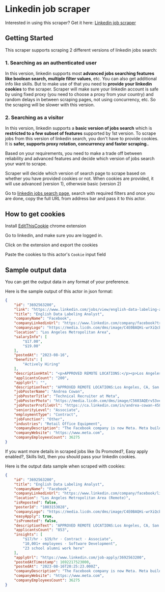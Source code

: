 # Linkedin job scraper
Interested in using this scraper? Get it here: [Linkedin job scraper](https://apify.com/curious_coder/linkedin-jobs-search-scraper)
## Getting Started
This scraper supports scraping 2 different versions of linkedin jobs search: 

### 1. Searching as an authenticated user 
In this version, linkedin supports most **advanced jobs searching features like boolean search, multiple filter values**, etc. You can also get additional info like skills. But to make use of that you need to **provide your linkedin cookies** to the scraper. Scraper will make sure your linkedin account is safe by using fixed proxy (you need to choose a proxy from your country) and random delays in between scraping pages, not using concurrency, etc. So the scraping will be slower with this version. 

### 2. Searching as a visitor
In this version, linkedin supports a **basic version of jobs search** which is **restricted to a few subset of features** supported by 1st version. To scrape jobs from this version of linkedin search, you don't have to provide cookies. It is **safer, supports proxy rotation, concurrency and faster scraping.**. 

Based on your requirements, you need to make a trade off between reliability and advanced features and decide which version of jobs search your want to scrape.

Scraper will decide which version of search page to scrape based on whether you have provided cookies or not. When cookies are provided, it will use advanced (version 1), otherwsie basic (version 2)

Go to [linkedin jobs search page](https://www.linkedin.com/jobs/search/), search with required filters and once you are done, copy the full URL from address bar and pass it to this actor. 

## How to get cookies 

Install [EditThisCookie](https://chrome.google.com/webstore/detail/editthiscookie/fngmhnnpilhplaeedifhccceomclgfbg) chrome extension 

Go to linkedin, and make sure you are logged in.

Click on the extension and export the cookies

Paste the cookies to this actor's `Cookie` input field

## Sample output data

You can get the output data in any format of your preference. 

Here is the sample output of this actor in json format: 


```json
{
	"id": "3692563200",
	"link": "https://www.linkedin.com/jobs/view/english-data-labeling-analyst-at-facebook-3692563200?refId=WG865nttvc0AIFSWNZZS8w%3D%3D&trackingId=wcG3vxpHJfGtFUkaaMVelQ%3D%3D&position=1&pageNum=0&trk=public_jobs_jserp-result_search-card",
	"title": "English Data Labeling Analyst",
	"companyName": "Facebook",
	"companyLinkedinUrl": "https://www.linkedin.com/company/facebook?trk=public_jobs_jserp-result_job-search-card-subtitle",
	"companyLogo": "https://media.licdn.com/dms/image/C4E0BAQHi-wrXiQcbxw/company-logo_100_100/0/1635988509026?e=2147483647&v=beta&t=pKAh1a653MsJvWqrqxSunoCVUALyq29eXX1oqobspnE",
	"location": "Los Angeles Metropolitan Area",
	"salaryInfo": [
		"$17.00",
		"$19.00"
	],
	"postedAt": "2023-08-16",
	"benefits": [
		"Actively Hiring"
	],
	"descriptionHtml": "<p>APPROVED REMOTE LOCATIONS:</p><p>Los Angeles, CA, San Fransisco Bay Area, CA, San Diego, CA, New York, NY, Denver, CO, Houston, TX, Seattle, WA.</p><p><br></p><p>Summary:</p><p>The main function of a data labeling analyst is to create and manage labeling and change processes within the data management systems. The typical data labeling analyst will have experience in data quality assurance.</p><p><br></p><p>Job Responsibilities:</p><p>• Create and modify data labels ensuring compliance to all regulatory and legal requirements.</p><p>• Maintain batch records, room logs, product travelers, and inventory records.</p><p>• Label and analyze large data sets to inform product decisions.</p><p>• Asses data quality.</p><p><br></p><p>Skills:</p><p>• Ability to identify trends within large data sets.</p><p>• Excellent communication skills, verbal and written.</p><p>• Problem solving skills.</p><p>• Team oriented with attention for detail.</p><p><br></p><p>Education/Experience:</p><ul><li>• Bachelors degree in related field.</li></ul>",
	"applicantsCount": "200",
	"applyUrl": "",
	"descriptionText": "APPROVED REMOTE LOCATIONS:Los Angeles, CA, San Fransisco Bay Area, CA, San Diego, CA, New York, NY, Denver, CO, Houston, TX, Seattle, WA.Summary:The main function of a data labeling analyst is to create and manage labeling and change processes within the data management systems. The typical data labeling analyst will have experience in data quality assurance.Job Responsibilities:• Create and modify data labels ensuring compliance to all regulatory and legal requirements.• Maintain batch records, room logs, product travelers, and inventory records.• Label and analyze large data sets to inform product decisions.• Asses data quality.Skills:• Ability to identify trends within large data sets.• Excellent communication skills, verbal and written.• Problem solving skills.• Team oriented with attention for detail.Education/Experience:• Bachelors degree in related field.",
	"jobPosterName": "Andrea Cowan",
	"jobPosterTitle": "Technical Recruiter at Meta",
	"jobPosterPhoto": "https://media.licdn.com/dms/image/C5603AQErv53vemaq_A/profile-displayphoto-shrink_100_100/0/1657753132661?e=1699488000&v=beta&t=5R1WgyX-TbL6qhhsntBeR5qmjKdTL5G2l2KtroVTntM",
	"jobPosterProfileUrl": "https://ca.linkedin.com/in/andrea-cowan-458b5423b",
	"seniorityLevel": "Associate",
	"employmentType": "Contract",
	"jobFunction": "Other",
	"industries": "Retail Office Equipment",
	"companyDescription": "The Facebook company is now Meta. Meta builds technologies that help people connect, find communities, and grow businesses. When Facebook launched in 2004, it changed the way people connect. Apps like Messenger, Instagram and WhatsApp further empowered billions around the world. Now, Meta is moving beyond 2D screens toward immersive experiences like augmented and virtual reality to help build the next evolution in social technology. \n\nWe want to give people the power to build community and bring the world closer together. To do that, we ask that you help create a safe and respectful online space. These community values encourage constructive conversations on this page:\n\n• Start with an open mind. Whether you agree or disagree, engage with empathy.\n• Comments violating our Community Standards will be removed or hidden. So please treat everybody with respect. \n• Keep it constructive. Use your interactions here to learn about and grow your understanding of others.\n• Our moderators are here to uphold these guidelines for the benefit of everyone, every day. \n• If you are seeking support for issues related to your Facebook account, please reference our Help Center (https://www.facebook.com/help) or Help Community (https://www.facebook.com/help/community).\n\nFor a full listing of our jobs, visit http://www.facebookcareers.com ",
	"companyWebsite": "https://www.meta.com",
	"companyEmployeesCount": 36275
}
```


If you want more details in scraped jobs like (Is Promoted?, Easy apply enabled?, Skills list), then you should pass your linkedin cookies. 

Here is the output data sample when scraped with cookies: 

```json
{
	"id": "3692563200",
	"title": "English Data Labeling Analyst",
	"companyName": "Facebook",
	"companyLinkedinUrl": "https://www.linkedin.com/company/facebook/life",
	"location": "Los Angeles Metropolitan Area (Remote)",
	"isReposted": false,
	"posterId": "1003153028",
	"companyLogo": "https://media.licdn.com/dms/image/C4E0BAQHi-wrXiQcbxw/company-logo_200_200/0/1635988509026?e=1701907200&v=beta&t=7TXR4pa66qrsBqzUaDJqQMyOSoshwoLp2Q7-_5R7lLw",
	"easyApply": true,
	"isPromoted": false,
	"descriptionText": "APPROVED REMOTE LOCATIONS:Los Angeles, CA, San Fransisco Bay Area, CA, San Diego, CA, New York, NY, Denver, CO, Houston, TX, Seattle, WA.\nSummary:The main function of a data labeling analyst is to create and manage labeling and change processes within the data management systems. The typical data labeling analyst will have experience in data quality assurance.\nJob Responsibilities:• Create and modify data labels ensuring compliance to all regulatory and legal requirements.• Maintain batch records, room logs, product travelers, and inventory records.• Label and analyze large data sets to inform product decisions.• Asses data quality.\nSkills:• Ability to identify trends within large data sets.• Excellent communication skills, verbal and written.• Problem solving skills.• Team oriented with attention for detail.\nEducation/Experience:• Bachelors degree in related field.",
	"applicantsCount": "853",
	"insights": [
		"$17/hr - $19/hr · Contract · Associate",
		"10,001+ employees · Software Development",
		"23 school alumni work here"
	],
	"applyUrl": "https://www.linkedin.com/job-apply/3692563200",
	"postedAtTimestamp": 1692217523000,
	"postedAt": "2023-08-16T20:25:23.000Z",
	"companyDescription": "The Facebook company is now Meta. Meta builds technologies that help people connect, find communities, and grow businesses. When Facebook launched in 2004, it changed the way people connect. Apps like Messenger, Instagram and WhatsApp further empowered billions around the world. Now, Meta is moving beyond 2D screens toward immersive experiences like augmented and virtual reality to help build the next evolution in social technology. \n\nWe want to give people the power to build community and bring the world closer together. To do that, we ask that you help create a safe and respectful online space. These community values encourage constructive conversations on this page:\n\n• Start with an open mind. Whether you agree or disagree, engage with empathy.\n• Comments violating our Community Standards will be removed or hidden. So please treat everybody with respect. \n• Keep it constructive. Use your interactions here to learn about and grow your understanding of others.\n• Our moderators are here to uphold these guidelines for the benefit of everyone, every day. \n• If you are seeking support for issues related to your Facebook account, please reference our Help Center (https://www.facebook.com/help) or Help Community (https://www.facebook.com/help/community).\n\nFor a full listing of our jobs, visit http://www.facebookcareers.com ",
	"companyWebsite": "https://www.meta.com",
	"companyEmployeesCount": 36275
}
```
